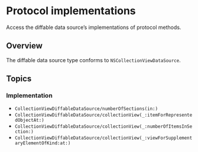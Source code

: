 # Protocol implementations

Access the diffable data source’s implementations of protocol methods.

## Overview

The diffable data source type conforms to `NSCollectionViewDataSource`.

## Topics

### Implementation

- ``CollectionViewDiffableDataSource/numberOfSections(in:)``
- ``CollectionViewDiffableDataSource/collectionView(_:itemForRepresentedObjectAt:)``
- ``CollectionViewDiffableDataSource/collectionView(_:numberOfItemsInSection:)``
- ``CollectionViewDiffableDataSource/collectionView(_:viewForSupplementaryElementOfKind:at:)``

